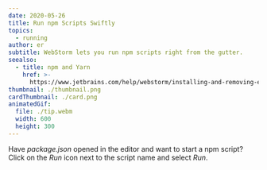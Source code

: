 ```yaml
---
date: 2020-05-26
title: Run npm Scripts Swiftly
topics:
  - running
author: er
subtitle: WebStorm lets you run npm scripts right from the gutter.
seealso:
  - title: npm and Yarn
    href: >-
      https://www.jetbrains.com/help/webstorm/installing-and-removing-external-software-using-node-package-manager.html
thumbnail: ./thumbnail.png
cardThumbnail: ./card.png
animatedGif:
  file: ./tip.webm
  width: 600
  height: 300
---
```


Have _package.json_ opened in the editor and want to start a npm script?
Click on the _Run_ icon next to the script name and select _Run_.
